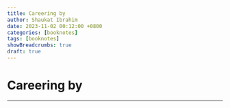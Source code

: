 ```yaml
---
title: Careering by 
author: Shaukat Ibrahim
date: 2023-11-02 00:12:00 +0800
categories: [booknotes]
tags: [booknotes]
showBreadcrumbs: true
draft: true
---
```


# Careering by 
---